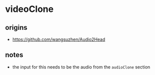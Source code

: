 # videoClone 

## origins 
- https://github.com/wangsuzhen/Audio2Head 

## notes 
- the input for this needs to be the audio from the `audioClone` section

